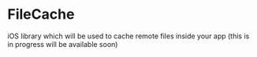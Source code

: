 # FileCache
iOS library which will be used to cache remote files inside your app (this is in progress will be available soon)
